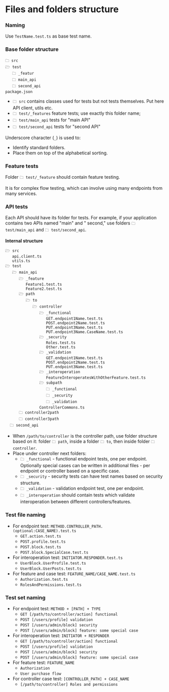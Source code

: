 # Files and folders structure

### Naming

Use ```TestName.test.ts``` as base test name.

### Base folder structure

```
🗀 src
🗁 test
   🗀 _featur
   🗀 main_api
   🗀 second_api
package.json
```

* ```🗀 src``` contains classes used for tests but not tests themselves. Put here API client, utils etc.
* ```🗀 test/_features``` feature tests; use exactly this folder name;
* ```🗀 test/main_api``` tests for "main API"
* ```🗀 test/second_api``` tests for "second API"

Underscore character (```_```) is used to:

* Identify standard folders.
* Place them on top of the alphabetical sorting.

### Feature tests

Folder ```🗀 test/_feature``` should contain feature testing.

It is for complex flow testing, which can involve using many endpoints from many services.

### API tests

Each API should have its folder for tests. For example, if your application contains two APIs named "main" and "
second," use folders ```🗀 test/main_api``` and ```🗀 test/second_api```.

**Internal structure**

```
🗁 src
   api.client.ts
   utils.ts
🗁 test
   🗁 main_api
      🗁 _feature
         Feature1.test.ts
         Feature2.test.ts
      🗁 path
         🗁 to
            🗁 controller
               🗁 _functional
                  GET.endpoint1Name.test.ts
                  POST.endpoint2Name.test.ts
                  PUT.endpoint3Name.test.ts
                  PUT.endpoint3Name.CaseName.test.ts
               🗁 _security
                  Roles.test.ts
                  Other.test.ts
               🗁 _validation
                  GET.endpoint1Name.test.ts
                  POST.endpoint2Name.test.ts
                  PUT.endpoint3Name.test.ts
               🗁 _interoperation
                  FeatureInteroperatesWithOtherFeature.test.ts
               🗁 subpath
                  🗀 _functional
                  🗀 _security
                  🗀 _validation
               ControllerCommons.ts
      🗀 controller2path
      🗀 controller3path
  🗀 second_api
```

* When ```/path/to/controller``` is the controller path, use folder structure based on it: folder ```🗀 path```, inside
  a folder ```🗀 to```, then inside folder ```🗀 controller```.
* Place under controller next folders:
    * ```🗀 _functional``` - functional endpoint tests, one per endpoint. Optionally special cases can be written in additional files - per endpoint or controller based on a specific case.
    * ```🗀 _security``` - security tests can have test names based on security structure.
    * ```🗀 _validation``` - validation endpoint test, one per endpoint.
    * ```🗀 _interoperation``` should contain tests which validate interoperation between different
      controllers/features.

### Test file naming

* For endpoint test: ```METHOD.CONTROLLER_PATH.(optional:CASE_NAME).test.ts```
    * ```GET.action.test.ts```
    * ```POST.profile.test.ts```
    * ```POST.block.test.ts```
    * ```POST.block.SpecialCase.test.ts```
* For interoperation test: ```INITIATOR.RESPONDER.test.ts```
    * ```UserBlock.UserProfile.test.ts```
    * ```UserBlock.UserPosts.test.ts```
* For feature and case test: ```FEATURE_NAME/CASE_NAME.test.ts```
    * ```Authorization.test.ts```
    * ```RolesAndPermissions.test.ts```

### Test set naming

* For endpoint test: ```METHOD + [PATH] + TYPE```
    * ```GET [/path/to/controller/action] functional```
    * ```POST [/users/profile] validation```
    * ```POST [/users/admin/block] security```
    * ```POST [/users/admin/block] feature: some special case```
* For interoperation test: ```INITIATOR + RESPONDER```
    * ```GET [/path/to/controller/action] functional```
    * ```POST [/users/profile] validation```
    * ```POST [/users/admin/block] security```
    * ```POST [/users/admin/block] feature: some special case```
* For feature test: ```FEATURE_NAME```
  * ```Authorization```
  * ```User purchase flow```
* For controller case test: ```[CONTROLLER_PATH] + CASE_NAME```
  * ```[/path/to/controller] Roles and permissions```
